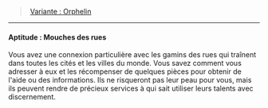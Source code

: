 ﻿---
!SkillItem
Id: background_misereux_hd.md#aptitude--mouches-des-rues
ParentLink: background_misereux_hd.md#variante--orphelin
Name: 'Aptitude : Mouches des rues'
ParentName: 'Variante : Orphelin'
NameLevel: 4
Attributes: {}
---
> [Variante : Orphelin](hd_background_misereux_variante_orphelin.md)

---

#### Aptitude : Mouches des rues

Vous avez une connexion particulière avec les gamins des rues qui traînent dans toutes les cités et les villes du monde. Vous savez comment vous adresser à eux et les récompenser de quelques pièces pour obtenir de l'aide ou des informations. Ils ne risqueront pas leur peau pour vous, mais ils peuvent rendre de précieux services à qui sait utiliser leurs talents avec discernement.

